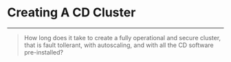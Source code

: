# Creating A CD Cluster

---


> How long does it take to create a fully operational and secure cluster, that is fault tollerant, with autoscaling, and with all the CD software pre-installed?

